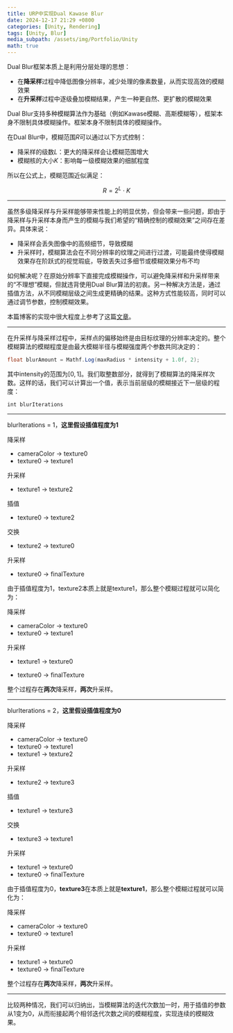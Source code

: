 ```yaml
---
title: URP中实现Dual Kawase Blur
date: 2024-12-17 21:29 +0800
categories: [Unity, Rendering]
tags: [Unity, Blur]
media_subpath: /assets/img/Portfolio/Unity
math: true
---
```


Dual Blur框架本质上是利用分层处理的思想：

- 在**降采样**过程中降低图像分辨率，减少处理的像素数量，从而实现高效的模糊效果
- 在**升采样**过程中逐级叠加模糊结果，产生一种更自然、更扩散的模糊效果

Dual Blur支持多种模糊算法作为基础（例如Kawase模糊、高斯模糊等），框架本身不限制具体模糊操作。框架本身不限制具体的模糊操作。

在Dual Blur中，模糊范围$R$可以通过以下方式控制：

- 降采样的级数$L$：更大的降采样会让模糊范围增大
- 模糊核的大小$K$：影响每一级模糊效果的细腻程度

所以在公式上，模糊范围近似满足：


$$
R=2^L\cdot K
$$

---

虽然多级降采样与升采样能够带来性能上的明显优势，但会带来一些问题，即由于降采样与升采样本身而产生的模糊与我们希望的“精确控制的模糊效果”之间存在差异。具体来说：

- 降采样会丢失图像中的高频细节，导致模糊
- 升采样时，模糊算法会在不同分辨率的纹理之间进行过渡，可能最终使得模糊效果存在阶跃式的视觉瑕疵，导致丢失过多细节或模糊效果分布不均

如何解决呢？在原始分辨率下直接完成模糊操作，可以避免降采样和升采样带来的“不理想”模糊，但就违背使用Dual Blur算法的初衷。另一种解决方法是，通过插值方法，从不同模糊层级之间生成更精确的结果。这种方式性能较高，同时可以通过调节参数，控制模糊效果。

本篇博客的实现中很大程度上参考了这篇[文章](https://zznewclear13.github.io/posts/almost-continuous-dual-kawase-blur/)。

---

在升采样与降采样过程中，采样点的偏移始终是由目标纹理的分辨率决定的。整个模糊算法的模糊程度是由最大模糊半径与模糊强度两个参数共同决定的：

```c#
float blurAmount = Mathf.Log(maxRadius * intensity + 1.0f, 2);
```

其中intensity的范围为$[0, 1]$。我们取整数部分，就得到了模糊算法的降采样次数。这样的话，我们可以计算出一个值，表示当前层级的模糊接近下一层级的程度：

```
int blurIterations
```

---

blurIterations = 1，**这里假设插值程度为1**

降采样

- cameraColor -> texture0
- texture0 -> texture1

升采样

- texture1 -> texture2

插值

- texture0 -> texture2

交换

- texture2 -> texture0

升采样

- texture0 -> finalTexture

由于插值程度为1，texture2本质上就是texture1，那么整个模糊过程就可以简化为：

降采样

- cameraColor -> texture0
- texture0 -> texture1

升采样

- texture1 -> texture0

- texture0 -> finalTexture

整个过程存在**两次**降采样，**两次**升采样。

---

blurIterations = 2，**这里假设插值程度为0**

降采样

- cameraColor -> texture0
- texture0 -> texture1
- texture1 -> texture2

升采样

- texture2 -> texture3

插值

- texture1 -> texture3

交换

- texture3 -> texture1

升采样

- texture1 -> texture0
- texture0 -> finalTexture

由于插值程度为0，**texture3**在本质上就是**texture1**，那么整个模糊过程就可以简化为：

降采样

- cameraColor -> texture0
- texture0 -> texture1

升采样

- texture1 -> texture0
- texture0 -> finalTexture

整个过程存在**两次**降采样，**两次**升采样。

---

比较两种情况，我们可以归纳出，当模糊算法的迭代次数加一时，用于插值的参数从1变为0，从而衔接起两个相邻迭代次数之间的模糊程度，实现连续的模糊效果。
